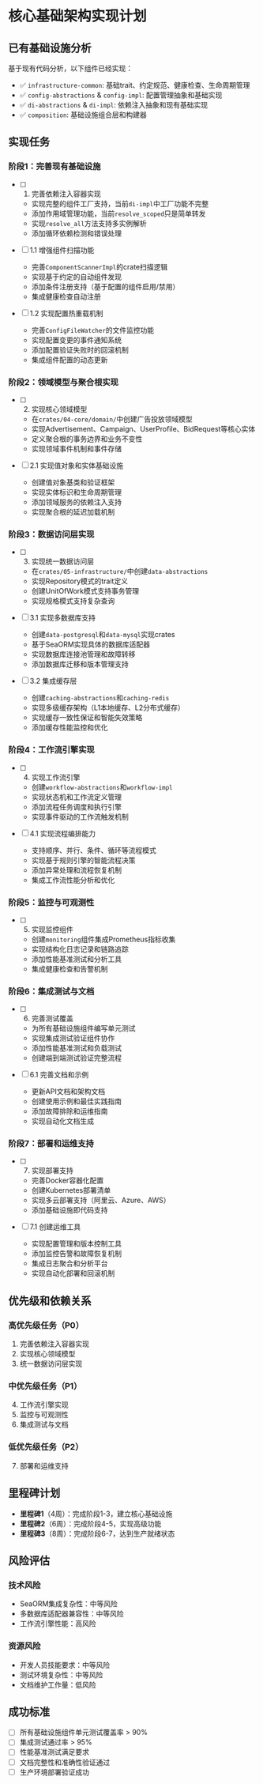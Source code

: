 # 核心基础架构实现计划

## 已有基础设施分析

基于现有代码分析，以下组件已经实现：

- ✅ `infrastructure-common`: 基础trait、约定规范、健康检查、生命周期管理
- ✅ `config-abstractions` & `config-impl`: 配置管理抽象和基础实现
- ✅ `di-abstractions` & `di-impl`: 依赖注入抽象和现有基础实现
- ✅ `composition`: 基础设施组合层和构建器

## 实现任务

### 阶段1：完善现有基础设施

- [ ] 1. 完善依赖注入容器实现
  - 实现完整的组件工厂支持，当前`di-impl`中工厂功能不完整
  - 添加作用域管理功能，当前`resolve_scoped`只是简单转发
  - 实现`resolve_all`方法支持多实例解析
  - 添加循环依赖检测和错误处理

- [ ] 1.1 增强组件扫描功能
  - 完善`ComponentScannerImpl`的crate扫描逻辑
  - 实现基于约定的自动组件发现
  - 添加条件注册支持（基于配置的组件启用/禁用）
  - 集成健康检查自动注册

- [ ] 1.2 实现配置热重载机制
  - 完善`ConfigFileWatcher`的文件监控功能
  - 实现配置变更的事件通知系统
  - 添加配置验证失败时的回滚机制
  - 集成组件配置的动态更新

### 阶段2：领域模型与聚合根实现

- [ ] 2. 实现核心领域模型
  - 在`crates/04-core/domain/`中创建广告投放领域模型
  - 实现Advertisement、Campaign、UserProfile、BidRequest等核心实体
  - 定义聚合根的事务边界和业务不变性
  - 实现领域事件机制和事件存储

- [ ] 2.1 实现值对象和实体基础设施
  - 创建值对象基类和验证框架
  - 实现实体标识和生命周期管理
  - 添加领域服务的依赖注入支持
  - 实现聚合根的延迟加载机制

### 阶段3：数据访问层实现

- [ ] 3. 实现统一数据访问层
  - 在`crates/05-infrastructure/`中创建`data-abstractions`
  - 实现Repository模式的trait定义
  - 创建UnitOfWork模式支持事务管理
  - 实现规格模式支持复杂查询

- [ ] 3.1 实现多数据库支持
  - 创建`data-postgresql`和`data-mysql`实现crates
  - 基于SeaORM实现具体的数据库适配器
  - 实现数据库连接池管理和故障转移
  - 添加数据库迁移和版本管理支持

- [ ] 3.2 集成缓存层
  - 创建`caching-abstractions`和`caching-redis`
  - 实现多级缓存架构（L1本地缓存、L2分布式缓存）
  - 实现缓存一致性保证和智能失效策略
  - 添加缓存性能监控和优化

### 阶段4：工作流引擎实现

- [ ] 4. 实现工作流引擎
  - 创建`workflow-abstractions`和`workflow-impl`
  - 实现状态机和工作流定义管理
  - 添加流程任务调度和执行引擎
  - 实现事件驱动的工作流触发机制

- [ ] 4.1 实现流程编排能力
  - 支持顺序、并行、条件、循环等流程模式
  - 实现基于规则引擎的智能流程决策
  - 添加异常处理和流程恢复机制
  - 集成工作流性能分析和优化

### 阶段5：监控与可观测性

- [ ] 5. 实现监控组件
  - 创建`monitoring`组件集成Prometheus指标收集
  - 实现结构化日志记录和链路追踪
  - 添加性能基准测试和分析工具
  - 集成健康检查和告警机制

### 阶段6：集成测试与文档

- [ ] 6. 完善测试覆盖
  - 为所有基础设施组件编写单元测试
  - 实现集成测试验证组件协作
  - 添加性能基准测试和负载测试
  - 创建端到端测试验证完整流程

- [ ] 6.1 完善文档和示例
  - 更新API文档和架构文档
  - 创建使用示例和最佳实践指南
  - 添加故障排除和运维指南
  - 实现自动化文档生成

### 阶段7：部署和运维支持

- [ ] 7. 实现部署支持
  - 完善Docker容器化配置
  - 创建Kubernetes部署清单
  - 实现多云部署支持（阿里云、Azure、AWS）
  - 添加基础设施即代码支持

- [ ] 7.1 创建运维工具
  - 实现配置管理和版本控制工具
  - 添加监控告警和故障恢复机制
  - 集成日志聚合和分析平台
  - 实现自动化部署和回滚机制

## 优先级和依赖关系

### 高优先级任务（P0）
1. 完善依赖注入容器实现
2. 实现核心领域模型
3. 统一数据访问层实现

### 中优先级任务（P1）
4. 工作流引擎实现
5. 监控与可观测性
6. 集成测试与文档

### 低优先级任务（P2）
7. 部署和运维支持

## 里程碑计划

- **里程碑1**（4周）：完成阶段1-3，建立核心基础设施
- **里程碑2**（6周）：完成阶段4-5，实现高级功能
- **里程碑3**（8周）：完成阶段6-7，达到生产就绪状态

## 风险评估

### 技术风险
- SeaORM集成复杂性：中等风险
- 多数据库适配器兼容性：中等风险
- 工作流引擎性能：高风险

### 资源风险
- 开发人员技能要求：中等风险
- 测试环境复杂性：中等风险
- 文档维护工作量：低风险

## 成功标准

- [ ] 所有基础设施组件单元测试覆盖率 > 90%
- [ ] 集成测试通过率 > 95%
- [ ] 性能基准测试满足要求
- [ ] 文档完整性和准确性验证通过
- [ ] 生产环境部署验证成功